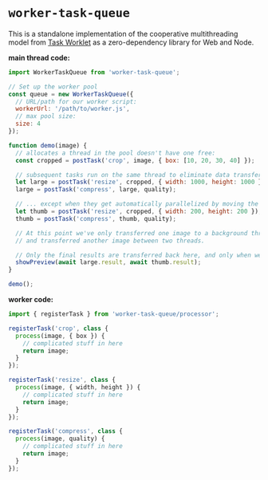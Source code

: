 # `worker-task-queue`

This is a standalone implementation of the cooperative multithreading model from [Task Worklet](https://github.com/developit/task-worklet) as a zero-dependency library for Web and Node.

**main thread code:**

```js
import WorkerTaskQueue from 'worker-task-queue';

// Set up the worker pool
const queue = new WorkerTaskQueue({
  // URL/path for our worker script:
  workerUrl: '/path/to/worker.js',
  // max pool size:
  size: 4
});

function demo(image) {
  // allocates a thread in the pool doesn't have one free:
  const cropped = postTask('crop', image, { box: [10, 20, 30, 40] });

  // subsequent tasks run on the same thread to eliminate data transfer:
  let large = postTask('resize', cropped, { width: 1000, height: 1000 });
  large = postTask('compress', large, quality);

  // ... except when they get automatically parallelized by moving the input to a second thread:
  let thumb = postTask('resize', cropped, { width: 200, height: 200 });
  thumb = postTask('compress', thumb, quality);

  // At this point we've only transferred one image to a background thread,
  // and transferred another image between two threads.

  // Only the final results are transferred back here, and only when we ask for them:
  showPreview(await large.result, await thumb.result);
}

demo();
```

**worker code:**

```js
import { registerTask } from 'worker-task-queue/processor';

registerTask('crop', class {
  process(image, { box }) {
    // complicated stuff in here
    return image;
  }
});

registerTask('resize', class {
  process(image, { width, height }) {
    // complicated stuff in here
    return image;
  }
});

registerTask('compress', class {
  process(image, quality) {
    // complicated stuff in here
    return image;
  }
});
```
